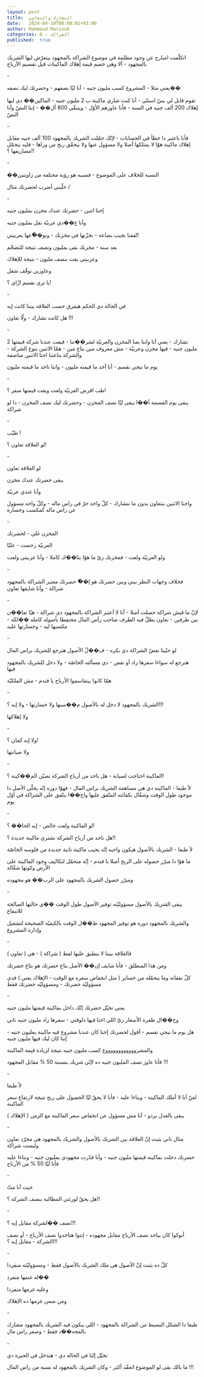 ```yaml
---
layout: post
title:  التشارك والتعاون
date:   2024-04-10T00:00:01+03:00
author: Mahmoud Marzouk
categories: 6 - الشراكة
published:  true
---
```

اتكلّمت امبارح عن وجود مظلمة في موضوع الشراكة بالمجهود بيتعرّض ليها
الشريك بالمجهود - ألا وهي خصم قيمة إهلاك الماكينات قبل تقسيم
الأرباح

\-

يعني مثلا - المشروع كسب مليون جنيه - أنا ليّا نصفهم - وحضرتك ليك
نصفه��

تقوم قايل لي بسّ استنّى - أنا كنت شاري ماكينة ب 2 مليون جنيه - الماكين��
دي ليها إهلاك 200 ألف جنيه في السنة - فأنا عاوزهم الأوّل - ويتبقّى 800
أل�� - إنتا النصّ وأنا النصّ

\-

فأنا باعتبر دا خطأ في الحسابات - لإنّك حمّلت الشريك بالمجهود 100 ألف جنيه
مقابل إهلاك ماكينة هوّا لا يمتلكها أصلا ولا مسؤول عنها ولا بيحقّق ربح من
وراها - فليه يتحمّل مصاريفها ؟!!

\-

��النسبة للخلاف على الموضوع - فسببه هو رؤية مختلفة من
زاويتين

خلّيني أضرب لحضرتك مثال /

\-

إحنا اتنين - حضرتك عندك مخزن بمليون جنيه

وأنا ع��دي عربيّة نقل بمليون جنيه

اتّفقنا نجيب بضاعة - نخزّنها في مخزنك - ونو��ّعها بعربيتي

بعد سنة - مخزنك بقى بمليون ونصف نتيجة للتضخّم

وعربيتي بقت بنصف مليون - نتيجة للإهلاك

وعاوزين نوقّف شغل

يا ترى نقسم ازّاي ؟!

\-

في الحالة دي الحكم هيفرق حسب العلاقة بيننا كانت إيه

هل كانت تشارك - ولّا تعاون !!!

\-

تشارك - يعني أنا وانتا بعنا المخزن والعربيّة لشر��تنا - فبقت عندنا شركة
قيمتها 2 مليون جنيه - فيها مخزن وعربيّة - مش معروف مين بتاع مين - همّا
الاتنين بتوع الشركة - والشركة بتاعتنا احنا الاتنين مناصفة

يوم ما نيجي نقسم - أنا آخد ما قيمته مليون - وانتا تاخد ما قيمته
مليون

\-

طب افرض العربيّة ولعت وبقت قيمتها صفر ؟!

يبقى يوم القسمة أ��ا يبقى ليّا نصف المخزن - وحضرتك ليك نصف المخزن - دا لو
شراكة

\-

طيّب !

لو العلاقة تعاون ؟!

\-

لو العلاقة تعاون

يبقى حضرتك عندك مخزن

وأنا عندي عربيّة

واحنا الاتنين بنتعاون بدون ما نتشارك - كلّ واحد حرّ في راس ماله - وكلّ
واحد مسؤول عن راس ماله كمكسب وخسارة

\-

المخزن غلي - لحضرتك

العربيّة رخصت - عليّا

ولو العربيّة ولعت - فمخزنك زيّ ما هوّا بتا��ك كاملا - وأنا عربيتي
ولعت

\-

فخلاف وجهات النظر بيني وبين حضرتك هو إ��ّ حضرتك معتبر الشراكة بالمجهود
شراكة - وأنا شايفها تعاون

\-

لإنّ ما فيش شراكة حصلت أصلا - أنا لا أعتبر الشراكة بالمجهود دي شراكة -
هيّا تعا��ن بين طرفين - تعاون يظلّ فيه الطرف صاحب رأس المال محتفظا بأصوله
كاملة ��لكه - مكسبها ليه - وخسارتها عليه

\-

لو حبّينا نفضّ الشراكة دي بكره - ف��لّ الأصول هترجع للشريك براس
المال

هترجع له سواءا سعرها زاد أو نقص - دي مسألته الخاصّة - ولا دخل للشريك
بالمجهود فيها

همّا كانوا بيتقاسموا الأرباح يا فندم - مش الملكيّة

\-

الشريك بالمجهود لا دخل له بالأصول م��سبها ولا خسارتها - ولا إيه
؟!!!

ولا إهلاكها

\-

ولا إيه كمان ؟!

ولا صيانتها

\-

الماكينة احتاجت لصيانة - هل ناخد من أرباح الشركة نصيّن الم��كينة
؟!

لأ طبعا - الماكينة دي هي مساهمة الشريك براس المال - فهوّا دوره إنّه يخلّي
الأصل دا موجود طول الوقت وشغّال بكفائته المتّفق عليها واح��ا بنتّفق على
الشراكة في أوّل يوم

\-

لو الماكينة ولعت خالص - إيه الحا�� ؟!

هل ناخد من أرباح الشركة نشتري ماكينة جديدة ؟!!

لأ طبعا - الشريك بالأصول هيكون واجبه إنّه يجيب ماكينة تانية جديدة من
فلوسه الخاصّة

ما هوّا دا مبرّر حصوله على الربح أصلا يا فندم - إنّه متحمّل لتكاليف وجود
الماكينة على الأرض وكونها شغّالة

ومبرّر حصول الشريك بالمجهود على الرب�� هو مجهوده

\-

يبقى الشريك بالأصول مسؤوليّته توفير الأصول طول الوقت ��ي حالتها الصالحة
للانتفاع

والشريك بالمجهود دوره هو توفير المجهود ط��ل الوقت بالكيفيّة الصحيحة
لتشغيل وإدارة المشروع

\-

فالعلاقة بيننا لا ينطبق عليها لفظ ( شراكة ) - هي ( تعاون )

ومن هذا المنطلق - فأنا شايف إن�� الأصل بتاع حضرتك هو بتاع
حضرتك

كلّ نفقاته وما يتحمّله من خساير ( مثل انخفاض سعره مع الوقت - الإهلاك يعني
) فدي مسؤوليّة حضرتك - ومسؤوليّه حضرتك فقط

\-

يعني تخيّل حضرتك إنّك داخل بماكينة قيمتها مليون جنيه

وخ��ال طفرة الأسعار زيّ اللي احنا فيها دلوقتي - سعرها زاد مليون جنيه
تاني

هل يوم ما نيجي نقسم - أقول لحضرتك إحنا كان عندنا مشروع فيه ماكينة
بمليون جنيه - إنتا كان ليك فيها مليون جنيه

والمشرووووووووووووع كسب مليون جنيه نتيجة لزيادة قيمة
الماكينة

فأنا عاوز نصف المليون جنيه ده لإنّي شريك بنسنبة 50 % مقابل
المجهود !!!

\-

لأ طبعا

لغنّ أنا لا أملك الماكينة - وبناءا عليه - فأنا لا يحقّ ليّا الحصول على ربح
نتيجة لارتفاع سعر الماكينة

يبقى بالعدل بردو - أنا مش مسؤول عن انخفاض سعر الماكينة مع الزمن (
الإهلاك )

\-

مثال تاني يثبت إنّ العلاقة بين الشريك بالأصول والشريك بالمجهود هي مجرّد
تعاون وليست شراكة

حضرتك دخلت بماكينة قيمتها مليون جنيه - وأنا قدّرت مجهودي بمليون جنيه -
وبناءا عليه فأنا ليّا 50 % من الأرباح

\-

جيت أنا متّ

هل يحقّ لورثتي المطالبة بنصف الشركة ؟!!

\-

نصف ��لشركة مقابل إيه ؟!!!

أبوكوا كان بياخد نصف الأرباح مقابل مجهوده - إنتوا هتاخدوا نصف الأرباح -
أو نصف الشركة - مقابل إيه ؟!!!

\-

كلّ ده يثبت إنّ الأصول هي ملك الشريك بالأصول فقط - ومسؤوليّته
منفردا

له غنمها منفرد��

وعليه غرمها منفردا

ومن ضمن غرمها ده الإهلاك

\-

طبعا دا الشكل البسيط من الشراكة بالمجهود - اللي بيكون فيه الشريك
بالمجهود مشارك بالمجه��د فقط - وصفر راس مال

\-

تخيّل إنّنا في الحالة دي - هندخل في الحيرة دي

ما بالك بقى لو الموضوع اتعقّد أكتر - وكان الشريك بالمجهود له نسبة من راس
المال !!!
